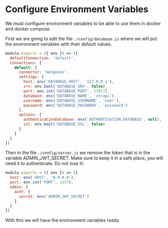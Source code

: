 # Configure Environment Variables

We must configure environment variables to be able to use them in docker and docker compose.

First we are going to edit the file `./config/database.js` where we will put the environment variables with their default values.

```javascript
module.exports = ({ env }) => ({
  defaultConnection: 'default',
  connections: {
    default: {
      connector: 'mongoose',
      settings: {
        host: env('DATABASE_HOST', '127.0.0.1'),
        srv: env.bool('DATABASE_SRV', false),
        port: env.int('DATABASE_PORT', 27017),
        database: env('DATABASE_NAME', 'strapi'),
        username: env('DATABASE_USERNAME', 'user'),
        password: env('DATABASE_PASSWORD', 'password')
      },
      options: {
        authenticationDatabase: env('AUTHENTICATION_DATABASE', null),
        ssl: env.bool('DATABASE_SSL', false)
      }
    }
  }
})
```

Then in the file `./config/server.js` we remove the token that is in the variable ADMIN_JWT_SECRET. Make sure to keep it in a safe place, you will need it to authenticate. Do not lose it!.

```javascript
module.exports = ({ env }) => ({
  host: env('HOST', '0.0.0.0'),
  port: env.int('PORT', 1337),
  admin: {
    auth: {
      secret: env('ADMIN_JWT_SECRET')
    }
  }
})
```

With this we will have the environment variables ready.
